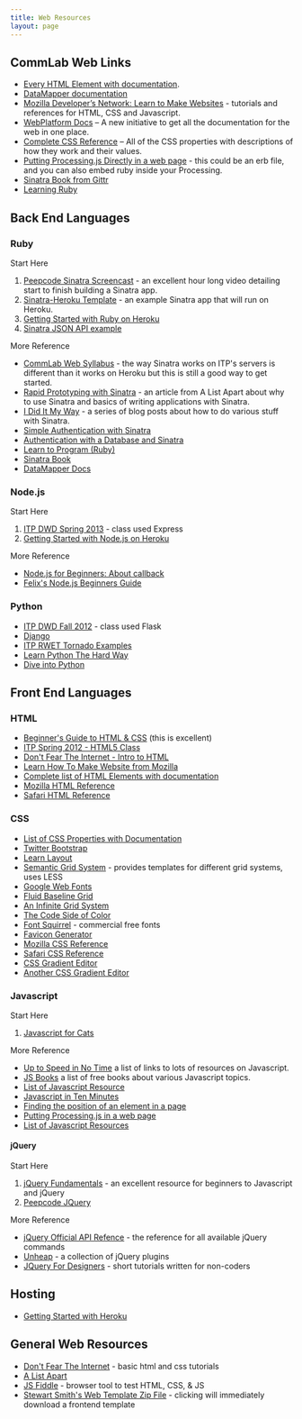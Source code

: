 ```yaml
---
title: Web Resources
layout: page
---
```


## CommLab Web Links
<ul>
<li><a href="https://developer.mozilla.org/en-US/docs/HTML/Element">Every HTML Element with documentation</a>.</li>
<li><a href="http://datamapper.org/docs/">DataMapper documentation</a></li>
<li><a href="https://developer.mozilla.org/en-US/learn">Mozilla Developer&#8217;s Network: Learn to Make Websites</a> - tutorials and references for HTML, CSS and Javascript.</li>
<li><a href="http://docs.webplatform.org/wiki/Main_Page">WebPlatform Docs</a> &#8211; A new initiative to get all the documentation for the web in one place.</li>
<li><a href="http://www.blooberry.com/indexdot/css/propindex/all.htm">Complete CSS Reference</a> &#8211; All of the CSS properties with descriptions of how they work and their values.</li>
<li><a href="http://processingjs.org/articles/p5QuickStart.html#processingcodeinwebpage">Putting Processing.js Directly in a web page</a> - this could be an erb file, and you can also embed ruby inside your Processing.</li>
<li><a href="http://sinatra-book.gittr.com/">Sinatra Book from Gittr</a></li>
<li><a href="http://pine.fm/LearnToProgram/">Learning Ruby</a></li>
</ul>

## Back End Languages

### Ruby

Start Here

1. [Peepcode Sinatra Screencast](https://peepcode.com/products/sinatra) - an excellent hour long video detailing start to finish building a Sinatra app.
2. [Sinatra-Heroku Template](https://github.com/stevenklise/Sinatra-Heroku-Template) - an example Sinatra app that will run on Heroku.
3. [Getting Started with Ruby on Heroku](https://devcenter.heroku.com/articles/ruby)
4. [Sinatra JSON API example](https://github.com/stevenklise/sinatra-api-example)

More Reference

- [CommLab Web Syllabus](https://github.com/ITPNYU/CommLabWeb) - the way Sinatra works on ITP's servers is different than it works on Heroku but this is still a good way to get started.
- [Rapid Prototyping with Sinatra](http://alistapart.com/article/rapid-prototyping-with-sinatra) - an article from A List Apart about why to use Sinatra and basics of writing applications with Sinatra.
- [I Did It My Way](http://ididitmyway.herokuapp.com/) - a series of blog posts about how to do various stuff with Sinatra.
- [Simple Authentication with Sinatra](http://ididitmyway.herokuapp.com/past/2011/2/22/really_simple_authentication_in_sinatra/)
- [Authentication with a Database and Sinatra](https://github.com/stevenklise/sinatra-warden-example)
- [Learn to Program (Ruby)](http://pine.fm/LearnToProgram/)
- [Sinatra Book](http://sinatra-book.gittr.com/)
- [DataMapper Docs](http://datamapper.org/docs/)

### Node.js

Start Here

1. [ITP DWD Spring 2013](http://itpwebclass.herokuapp.com/) - class used Express
2. [Getting Started with Node.js on Heroku](https://devcenter.heroku.com/articles/nodejs)

More Reference

- [Node.js for Beginners: About callback](http://www.theprojectspot.com/tutorial-post/nodejs-for-beginners-callbacks/4)
- [Felix's Node.js Beginners Guide](http://nodeguide.com/beginner.html)

### Python

- [ITP DWD Fall 2012](http://itppyweb.herokuapp.com/) - class used Flask
- [Django](https://www.djangoproject.com/)
- [ITP RWET Tornado Examples](https://github.com/aparrish/rwet-examples/tree/master/tornado)
- [Learn Python The Hard Way](http://learnpythonthehardway.org/)
- [Dive into Python](http://www.diveintopython.net/)

## Front End Languages

### HTML

- [Beginner's Guide to HTML & CSS](http://learn.shayhowe.com/html-css/) (this is excellent)
- [ITP Spring 2012 - HTML5 Class](http://dankantor.com/itp/)
- [Don't Fear The Internet - Intro to HTML](http://www.dontfeartheinternet.com/html/html)
- [Learn How To Make Website from Mozilla](https://developer.mozilla.org/en-US/learn)
- [Complete list of HTML Elements with documentation](https://developer.mozilla.org/en-US/docs/HTML/Element)
- [Mozilla HTML Reference](https://developer.mozilla.org/en-US/docs/Gecko_DOM_Reference)
- [Safari HTML Reference](https://developer.apple.com/library/safari/#documentation/AppleApplications/Reference/SafariHTMLRef/Introduction.html)

### CSS

- [List of CSS Properties with Documentation](http://www.blooberry.com/indexdot/css/propindex/all.htm)
- [Twitter Bootstrap](http://twitter.github.com/bootstrap/)
- [Learn Layout](http://learnlayout.com/)
- [Semantic Grid System](http://semantic.gs/) - provides templates for different grid systems, uses LESS
- [Google Web Fonts](http://www.google.com/webfonts#)
- [Fluid Baseline Grid](http://fluidbaselinegrid.com/)
- [An Infinite Grid System](http://alistapart.com/article/the-infinite-grid)
- [The Code Side of Color](http://coding.smashingmagazine.com/2012/10/04/the-code-side-of-color/)
- [Font Squirrel](http://www.fontsquirrel.com/) - commercial free fonts
- [Favicon Generator](http://www.favicon.cc/)
- [Mozilla CSS Reference](https://developer.mozilla.org/en-US/docs/CSS)
- [Safari CSS Reference](http://developer.apple.com/library/safari/#documentation/appleapplications/reference/SafariCSSRef/Articles/StandardCSSProperties.html)
- [CSS Gradient Editor](http://www.colorzilla.com/gradient-editor/)
- [Another CSS Gradient Editor](http://www.westciv.com/tools/gradients/)

### Javascript

Start Here

1. [Javascript for Cats](http://jsforcats.com/)

More Reference

- [Up to Speed in No Time](http://ericleads.com/2011/09/learning-javascript-up-to-speed-in-no-time/) a list of links to
lots of resources on Javascript.
- [JS Books](http://jsbooks.revolunet.com/) a list of free books about various Javascript topics.
- [List of Javascript Resource](https://gist.github.com/LindseyB/5015434)
- [Javascript in Ten Minutes](https://github.com/spencertipping/js-in-ten-minutes)
- [Finding the position of an element in a page](http://www.quirksmode.org/js/findpos.html)
- [Putting Processing.js in a web page](http://processingjs.org/articles/p5QuickStart.html#processingcodeinwebpage)
- [List of Javascript Resources](https://gist.github.com/LindseyB/5015434)

#### jQuery

Start Here

1. [jQuery Fundamentals](http://jqfundamentals.com/) - an excellent resource for beginners to Javascript and jQuery
2. [Peepcode JQuery](https://peepcode.com/products/jquery)

More Reference

- [jQuery Official API Refence](http://api.jquery.com/) - the reference for all available jQuery commands
- [Unheap](http://www.unheap.com/) - a collection of jQuery plugins
- [JQuery For Designers](http://jqueryfordesigners.com/) - short tutorials written for non-coders

## Hosting

- [Getting Started with Heroku](https://devcenter.heroku.com/articles/quickstart)

## General Web Resources

- [Don't Fear The Internet](http://www.dontfeartheinternet.com/) - basic html and css tutorials
- [A List Apart](http://www.alistpart.com)
- [JS Fiddle](http://jsfiddle.net/) - browser tool to test HTML, CSS, & JS
- [Stewart Smith's Web Template Zip File](http://stewd.io/javascript/packages/webTemplate.zip) - clicking will immediately download a frontend template
